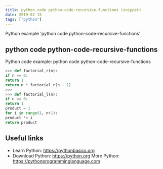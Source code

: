 ```yaml
---
title: python code python-code-recursive-functions (snippet)
date: 2019-02-15
tags: ["python"]
---
```

Python example 'python code python-code-recursive-functions'


## python code python-code-recursive-functions

Python code example: python code python-code-recursive-functions

```python
>>> def factorial_r(n):
if n == 0:
return 1
return n * factorial_r(n - 1)
>>>
>>> def factorial_l(n):
if n == 0:
return 1
product = 1
for i in range(1, n+1):
product *= i
return product


```

## Useful links

- Learn Python: https://pythonbasics.org
- Download Python: https://python.org
More Python: https://pythonprogramminglanguage.com
